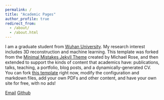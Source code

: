 ```yaml
---
permalink: /
title: "Academic Pages"
author_profile: true
redirect_from: 
  - /about/
  - /about.html
---
```


I am a graduate student from [Wuhan University](https://www.whu.edu.cn/). My research  interest includes 3D reconstruction and machine learning. This template was forked from the [Minimal Mistakes Jekyll Theme](https://mmistakes.github.io/minimal-mistakes/) created by Michael Rose, and then extended to support the kinds of content that academics have: publications, talks, teaching, a portfolio, blog posts, and a dynamically-generated CV. You can fork [this template](https://github.com/academicpages/academicpages.github.io) right now, modify the configuration and markdown files, add your own PDFs and other content, and have your own site for free, with no ads!


[Email](2020302142004@whu.edu.cn)
[Github](https://github.com/3241674469) 
